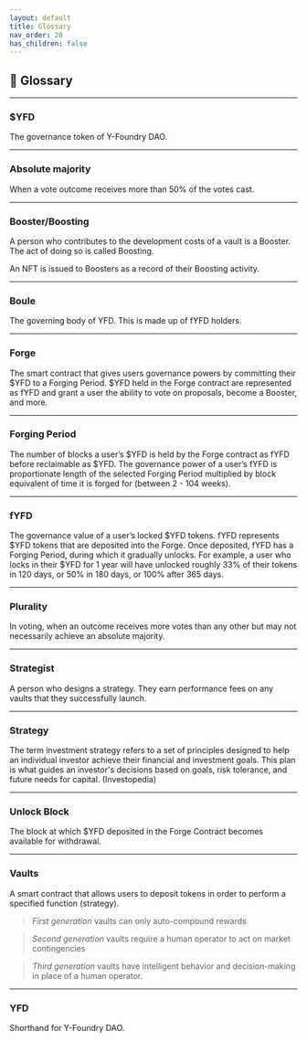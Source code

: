 ```yaml
---
layout: default
title: Glossary
nav_order: 20
has_children: false
---
```


## 📖 Glossary

***

### $YFD
The governance token of Y-Foundry DAO.

***

### Absolute majority
When a vote outcome receives more than 50% of the votes cast.

***

### Booster/Boosting
A person who contributes to the development costs of a vault is a Booster. The act of doing so is called Boosting. 

An NFT is issued to Boosters as a record of their Boosting activity.  

***

### Boule
The governing body of YFD. This is made up of fYFD holders.

***

### Forge
The smart contract that gives users governance powers by committing their $YFD to a Forging Period. $YFD held in the Forge contract are represented as fYFD and grant a user the ability to vote on proposals, become a Booster, and more.

***

### Forging Period
The number of blocks a user’s $YFD is held by the Forge contract as fYFD before reclaimable as $YFD. The governance power of a user’s fYFD is proportionate length of the selected Forging Period multiplied by block equivalent of time it is forged for (between 2 - 104 weeks).

***

### fYFD
The governance value of a user’s locked $YFD tokens. fYFD represents $YFD tokens that are deposited into the Forge. Once deposited, fYFD has a Forging Period, during which it gradually unlocks. For example, a user who locks in their $YFD for 1 year will have unlocked roughly 33% of their tokens in 120 days, or 50% in 180 days, or 100% after 365 days.

***

### Plurality
In voting, when an outcome receives more votes than any other but may not necessarily achieve an absolute majority.

***

### Strategist
A person who designs a strategy. They earn performance fees on any vaults that they successfully launch.

***

### Strategy
The term investment strategy refers to a set of principles designed to help an individual investor achieve their financial and investment goals. This plan is what guides an investor's decisions based on goals, risk tolerance, and future needs for capital. (Investopedia)

***

### Unlock Block
The block at which $YFD deposited in the Forge Contract becomes available for withdrawal.

***

### Vaults
A smart contract that allows users to deposit tokens in order to perform a specified function (strategy).
 > _First generation_ vaults can only auto-compound rewards
 
 > _Second generation_ vaults require a human operator to act on market contingencies

 > _Third generation_ vaults have intelligent behavior and decision-making in place of a human operator.

***

### YFD
 Shorthand for Y-Foundry DAO.